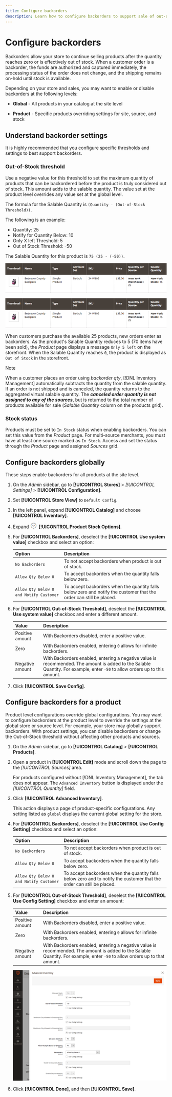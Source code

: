 ```yaml
---
title: Configure backorders
description: Learn how to configure backorders to support sale of out-of-stock products.
---
```

# Configure backorders

Backorders allow your store to continue selling products after the quantity reaches zero or is effectively out of stock. When a customer order is a backorder, the funds are authorized and captured immediately, the processing status of the order does not change, and the shipping remains on-hold until stock is available.

Depending on your store and sales, you may want to enable or disable backorders at the following levels:

- **Global** - All products in your catalog at the site level

- **Product** - Specific products overriding settings for site, source, and stock

## Understand backorder settings

It is highly recommended that you configure specific thresholds and settings to best support backorders.

### Out-of-Stock threshold

Use a negative value for this threshold to set the maximum quantity of products that can be backordered before the product is truly considered out of stock. This amount adds to the salable quantity. The value set at the product level overrides any value set at the global level.

The formula for the Salable Quantity is `(Quantity - (Out-of-Stock Threshold))`.

The following is an example:

- Quantity: 25
- Notify for Quantity Below: 10
- Only X left Threshold: 5
- Out of Stock Threshold: -50

The Salable Quantity for this product is `75 (25 - (-50))`.

![Example Salable Quantity before backorders enabled](assets/inventory-backorders-before.png)

![Example Salable Quantity after backorders enabled](assets/inventory-backorders-after.png)

When customers purchase the available 25 products, new orders enter as backorders. As the product's Salable Quantity reduces to 5 (70 items have been sold), the _Product_ page displays a message `Only 5 left` on the storefront. When the Salable Quantity reaches `0`, the product is displayed as `Out of Stock` in the storefront.

>[!NOTE]
>
>When a customer places an order using _backorder qty_, [!DNL Inventory Management] automatically subtracts the quantity from the salable quantity. If an order is not shipped and is canceled, the quantity returns to the aggregated virtual salable quantity. The **_canceled order quantity is not assigned to any of the sources_**, but is returned to the total number of products available for sale (_Salable Quantity_ column  on the products grid).

<!--### Notify for Quantity Below JIRA MDVA-8099 MDVA-33783

The _Notify for Quantity Below_ configuration option is configurable at the global, source, and product levels. When it is enabled, the system sends an email notification when the product quantity reaches a level at or below the configured value. For this example, a notification is triggered when the product has a quantity of 10 or less. When backorders are enabled, _Notify for Quantity Below_ is determined by the Salable Quantity (`Salable Quantity = Quantity - (Out-of-Stock Threshold)`). -->

### Stock status

Products must be set to `In Stock` status when enabling backorders. You can set this value from the _Product_ page. For multi-source merchants, you must have at least one source marked as `In Stock`. Access and set the status through the _Product_ page and assigned _Sources_ grid.

## Configure backorders globally

These steps enable backorders for all products at the site level.

1. On the _Admin_ sidebar, go to **[!UICONTROL Stores]** > _[!UICONTROL Settings]_ > **[!UICONTROL Configuration]**.

1. Set **[!UICONTROL Store View]** to `Default Config`.

1. In the left panel, expand **[!UICONTROL Catalog]** and choose **[!UICONTROL Inventory]**.

1. Expand ![Expansion selector](../assets/icon-display-expand.png) **[!UICONTROL Product Stock Options]**.

1. For **[!UICONTROL Backorders]**, deselect the **[!UICONTROL Use system value]** checkbox and select an option:

    | Option | Description |
    | -- | -- |
    | `No Backorders` | To not accept backorders when product is out of stock. |
    | `Allow Qty Below 0` | To accept backorders when the quantity falls below zero. |
    | `Allow Qty Below 0 and Notify Customer` | To accept backorders when the quantity falls below zero and notify the customer that the order can still be placed. |

1. For **[!UICONTROL Out-of-Stock Threshold]**, deselect the **[!UICONTROL Use system value]** checkbox and enter a different amount.

    | Value | Description |
    | -- | -- |
    | Positive amount | With Backorders disabled, enter a positive value. |
    | Zero | With Backorders enabled, entering `0` allows for infinite backorders. |
    | Negative amount | With Backorders enabled, entering a negative value is recommended. The amount is added to the Salable Quantity. For example, enter `-50` to allow orders up to this amount. |

1. Click **[!UICONTROL Save Config]**.

## Configure backorders for a product

Product level configurations override global configurations. You may want to configure backorders at the product level to override the settings at the global store or source level. For example, your store may globally support backorders. With product settings, you can disable backorders or change the Out-of-Stock threshold without affecting other products and sources.

1. On the _Admin_ sidebar, go to **[!UICONTROL Catalog]** > **[!UICONTROL Products]**.

1. Open a product in **[!UICONTROL Edit]** mode and scroll down the page to the _[!UICONTROL Sources]_ area.

   For products configured without [!DNL Inventory Management], the tab does not appear. The `Advanced Inventory` button is displayed under the _[!UICONTROL Quantity]_ field.

1. Click **[!UICONTROL Advanced Inventory]**.

   This action displays a page of product-specific configurations. Any setting listed as `global` displays the current global setting for the store.

1. For **[!UICONTROL Backorders]**, deselect the **[!UICONTROL Use Config Setting]** checkbox and select an option:

    | Option | Description |
    | -- | -- |
    | `No Backorders` | To not accept backorders when product is out of stock. |
    | `Allow Qty Below 0` | To accept backorders when the quantity falls below zero. |
    | `Allow Qty Below 0 and Notify Customer` | To accept backorders when the quantity falls below zero and to notify the customer that the order can still be placed. |

1. For **[!UICONTROL Out-of-Stock Threshold]**, deselect the **[!UICONTROL Use Config Setting]** checkbox and enter an amount:

    | Value | Description |
    | -- | -- |
    | Positive amount | With Backorders disabled, enter a positive value. |
    | Zero | With Backorders enabled, entering `0` allows for infinite backorders. |
    | Negative amount | With Backorders enabled, entering a negative value is recommended. The amount is added to the Salable Quantity. For example, enter `-50` to allow orders up to that amount. |

    ![Advanced Inventory configured for Backorders](assets/inventory-backorders-product-settings.png)

1. Click **[!UICONTROL Done]**, and then **[!UICONTROL Save]**.
